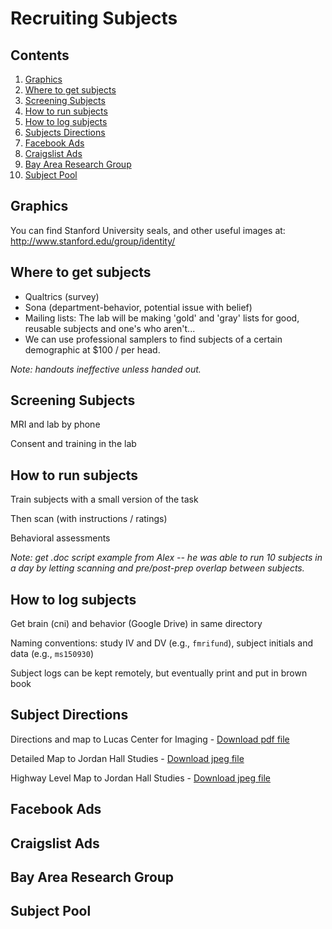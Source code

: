 # Recruiting Subjects

## Contents
  1. [Graphics](#graphics)
  2. [Where to get subjects](#getting-subjects)
  3. [Screening Subjects](#screening-subjects)
  4. [How to run subjects](#running-subjects)
  5. [How to log subjects](#logging-subjects)
  6. [Subjects Directions](#subject-directions)
  7. [Facebook Ads](#facebook)
  8. [Craigslist Ads](#craigslist)
  9. [Bay Area Research Group](#BARG)
  10. [Subject Pool](#subject-pool)

<a name="graphics"></a>
## Graphics
You can find Stanford University seals, and other useful images at: http://www.stanford.edu/group/identity/

<a name="getting-subjects"></a>
## Where to get subjects
  - Qualtrics (survey)
  - Sona (department-behavior, potential issue with belief)
  - Mailing lists: The lab will be making 'gold' and 'gray' lists for good, reusable subjects and one's who aren't...
  - We can use professional samplers to find subjects of a certain demographic at $100 / per head.

_Note: handouts ineffective unless handed out._

<a name="screening-subjects"></a>
## Screening Subjects
MRI and lab by phone

Consent and training in the lab

<a name="running-subjects"></a>
## How to run subjects
Train subjects with a small version of the task

Then scan (with instructions / ratings)

Behavioral assessments

_Note: get .doc script example from Alex -- he was able to run 10 subjects in a day by letting scanning and pre/post-prep overlap between subjects._

<a name="logging-subjects"></a>
## How to log subjects
Get brain (cni) and behavior (Google Drive) in same directory

Naming conventions: study IV and DV (e.g., `fmrifund`), subject initials and data (e.g., `ms150930`)

Subject logs can be kept remotely, but eventually print and put in brown book

<a name="subject-directions"></a>
## Subject Directions
Directions and map to Lucas Center for Imaging - [Download pdf file]()

Detailed Map to Jordan Hall Studies - [Download jpeg file]()

Highway Level Map to Jordan Hall Studies - [Download jpeg file]()

<a name="facebook"></a>
## Facebook Ads

<a name="craigslist"></a>
## Craigslist Ads

<a name="BARG"></a>
## Bay Area Research Group

<a name="subject-pool"></a>
## Subject Pool
